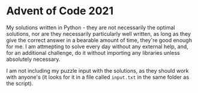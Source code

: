 # Advent of Code 2021

My solutions written in Python - they are not necessarily the optimal solutions, nor are they necessarily particularly well written, as long as they give the correct answer in a bearable amount of time, they're good enough for me. I am attmepting to solve every day without any external help, and, for an additional challenge, do it without importing any libraries unless absolutely necessary.

I am not including my puzzle input with the solutions, as they should work with anyone's (it looks for it in a file called `input.txt` in the same folder as the script).
